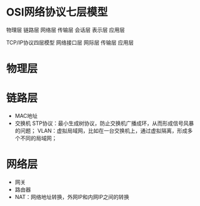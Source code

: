 # OSI网络协议七层模型
物理层
链路层
网络层
传输层
会话层
表示层
应用层

 TCP/IP协议四层模型
网络接口层
网际层
传输层
应用层

# 物理层

# 链路层
 - MAC地址
 - 交换机
   STP协议：最小生成树协议，防止交换机广播成环，从而形成信号风暴的问题；
   VLAN：虚拟局域网，比如在一台交换机上，通过虚拟隔离，形成多个不同的局域网；

# 网络层
 - 网关
 - 路由器
 - NAT：网络地址转换，外网IP和内网IP之间的转换


